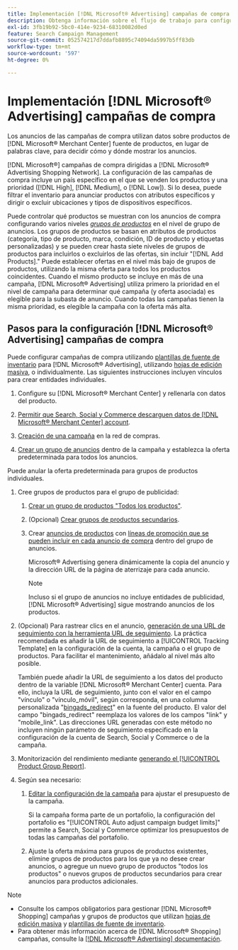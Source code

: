 ```yaml
---
title: Implementación [!DNL Microsoft® Advertising] campañas de compra
description: Obtenga información sobre el flujo de trabajo para configurar [!DNL Microsoft® Advertising] campañas de compras.
exl-id: 3fb19b92-5bc0-414e-9234-68310082d0ed
feature: Search Campaign Management
source-git-commit: 052574217d7ddafb8895c74094da5997b5ff83db
workflow-type: tm+mt
source-wordcount: '597'
ht-degree: 0%

---
```


# Implementación [!DNL Microsoft® Advertising] campañas de compra

Los anuncios de las campañas de compra utilizan datos sobre productos de [!DNL Microsoft® Merchant Center] fuente de productos, en lugar de palabras clave, para decidir cómo y dónde mostrar los anuncios.

[!DNL Microsoft®] campañas de compra dirigidas a [!DNL Microsoft® Advertising Shopping Network]. La configuración de las campañas de compra incluye un país específico en el que se venden los productos y una prioridad ([!DNL High], [!DNL Medium], o [!DNL Low]). Si lo desea, puede filtrar el inventario para anunciar productos con atributos específicos y dirigir o excluir ubicaciones y tipos de dispositivos específicos.

Puede controlar qué productos se muestran con los anuncios de compra configurando varios niveles *[grupos de productos](/help/search-social-commerce/campaign-management/campaigns/product-group-about.md)* en el nivel de grupo de anuncios. Los grupos de productos se basan en atributos de productos (categoría, tipo de producto, marca, condición, ID de producto y etiquetas personalizadas) y se pueden crear hasta siete niveles de grupos de productos para incluirlos o excluirlos de las ofertas, sin incluir &quot;[!DNL Add Products].&quot; Puede establecer ofertas en el nivel más bajo de grupos de productos, utilizando la misma oferta para todos los productos coincidentes. Cuando el mismo producto se incluye en más de una campaña, [!DNL Microsoft® Advertising] utiliza primero la prioridad en el nivel de campaña para determinar qué campaña (y oferta asociada) es elegible para la subasta de anuncio. Cuando todas las campañas tienen la misma prioridad, es elegible la campaña con la oferta más alta.

## Pasos para la configuración [!DNL Microsoft® Advertising] campañas de compra

Puede configurar campañas de compra utilizando [plantillas de fuente de inventario](/help/search-social-commerce/campaign-management/inventory-feeds/inventory-feeds-about.md) para [!DNL Microsoft® Advertising], utilizando [hojas de edición masiva](/help/search-social-commerce/campaign-management/bulksheets/bulksheet-about.md), o individualmente. Las siguientes instrucciones incluyen vínculos para crear entidades individuales.

1. Configure su [!DNL Microsoft® Merchant Center] y rellenarla con datos del producto.

1. [Permitir que Search, Social y Commerce descarguen datos de [!DNL Microsoft® Merchant Center] account](/help/search-social-commerce/campaign-management/accounts/merchant-account-manage.md).

1. [Creación de una campaña](/help/search-social-commerce/campaign-management/campaigns/campaign-manage.md) en la red de compras.

1. [Crear un grupo de anuncios](/help/search-social-commerce/campaign-management/campaigns/ad-group-manage.md) dentro de la campaña y establezca la oferta predeterminada para todos los anuncios.

Puede anular la oferta predeterminada para grupos de productos individuales.

1. Cree grupos de productos para el grupo de publicidad:

   1. [Crear un grupo de productos &quot;Todos los productos&quot;](/help/search-social-commerce/campaign-management/campaigns/product-group-manage.md).

   1. (Opcional) [Crear grupos de productos secundarios](/help/search-social-commerce/campaign-management/campaigns/product-group-manage.md).

   1. Crear [anuncios de productos](/help/search-social-commerce/campaign-management/campaigns/ad-manage.md) con [líneas de promoción que se pueden incluir en cada anuncio de compra](/help/search-social-commerce/campaign-management/campaigns/product-group-settings-microsoft.md) dentro del grupo de anuncios.

      Microsoft® Advertising genera dinámicamente la copia del anuncio y la dirección URL de la página de aterrizaje para cada anuncio.

      >[!NOTE]
      >
      >Incluso si el grupo de anuncios no incluye entidades de publicidad, [!DNL Microsoft® Advertising] sigue mostrando anuncios de los productos.

1. (Opcional) Para rastrear clics en el anuncio, [generación de una URL de seguimiento con la herramienta URL de seguimiento](/help/search-social-commerce/tools/click-tracking-url-generate.md). La práctica recomendada es añadir la URL de seguimiento a [!UICONTROL Tracking Template] en la configuración de la cuenta, la campaña o el grupo de productos. Para facilitar el mantenimiento, añádalo al nivel más alto posible.

   También puede añadir la URL de seguimiento a los datos del producto dentro de la variable [!DNL Microsoft® Merchant Center] cuenta. Para ello, incluya la URL de seguimiento, junto con el valor en el campo &quot;vínculo&quot; o &quot;vínculo_móvil&quot;, según corresponda, en una columna personalizada &quot;[bingads_redirect](https://help.ads.microsoft.com/#apex/3/en/51084)&quot; en la fuente del producto. El valor del campo &quot;bingads_redirect&quot; reemplaza los valores de los campos &quot;link&quot; y &quot;mobile_link&quot;. Las direcciones URL generadas con este método no incluyen ningún parámetro de seguimiento especificado en la configuración de la cuenta de Search, Social y Commerce o de la campaña.

1. Monitorización del rendimiento mediante [generando el [!UICONTROL Product Group Report]](/help/search-social-commerce/reports/management/basic-advanced/basic-advanced-report-generate.md).

1. Según sea necesario:

   1. [Editar la configuración de la campaña](/help/search-social-commerce/campaign-management/campaigns/campaign-manage.md) para ajustar el presupuesto de la campaña.

      Si la campaña forma parte de un portafolio, la configuración del portafolio es &quot;[!UICONTROL Auto adjust campaign budget limits]&quot; permite a Search, Social y Commerce optimizar los presupuestos de todas las campañas del portafolio.

   1. Ajuste la oferta máxima para grupos de productos existentes, elimine grupos de productos para los que ya no desee crear anuncios, o agregue un nuevo grupo de productos &quot;todos los productos&quot; o nuevos grupos de productos secundarios para crear anuncios para productos adicionales.

>[!NOTE]
>
>* Consulte los campos obligatorios para gestionar [!DNL Microsoft® Shopping] campañas y grupos de productos que utilizan [hojas de edición masiva](/help/search-social-commerce/campaign-management/bulksheets/bulksheet-data-formats/bulksheet-data-microsoft.md) y [plantillas de fuente de inventario](/help/search-social-commerce/campaign-management/inventory-feeds/ad-templates/template-microsoft-shopping.md).
>* Para obtener más información acerca de [!DNL Microsoft® Shopping] campañas, consulte la [[!DNL Microsoft® Advertising] documentación](https://help.ads.microsoft.com/#apex/3/en/50903).
